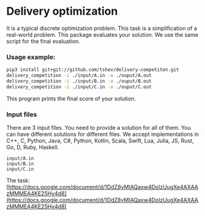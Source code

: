 # Delivery optimization

It is a typical discrete optimization problem. This task is a simplification of a real-world problem. This package evaluates your solution. We use the same script for the final evaluation.

### Usage example:
```bash
pip3 install git+git://github.com/tshev/delivery-competiton.git
delivery_competition -i ./input/A.in -o ./ouput/A.out
delivery_competition -i ./input/B.in -o ./ouput/B.out
delivery_competition -i ./input/C.in -o ./ouput/C.out
```
This program prints the final score of your solution.

### Input files
There are 3 input files. You need to provide a solution for all of them. You can have different solutions for different files. We accept implementations in C++, C, Python, Java, C#, Python, Kotlin, Scala, Swift, Lua, Julia, JS, Rust, Go, D, Ruby, Haskell.
```
input/A.in
input/B.in
input/C.in
```

The task: [https://docs.google.com/document/d/1DdZ8yMIAQaxw4DolzUugXe4AXAAzMMMEA4KE25Hy4d8](https://docs.google.com/document/d/1DdZ8yMIAQaxw4DolzUugXe4AXAAzMMMEA4KE25Hy4d8)
